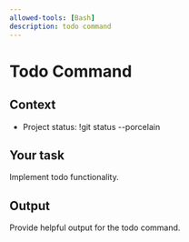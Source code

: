```yaml
---
allowed-tools: [Bash]
description: todo command
---
```


# Todo Command

## Context
- Project status: !git status --porcelain

## Your task
Implement todo functionality.

## Output
Provide helpful output for the todo command.
